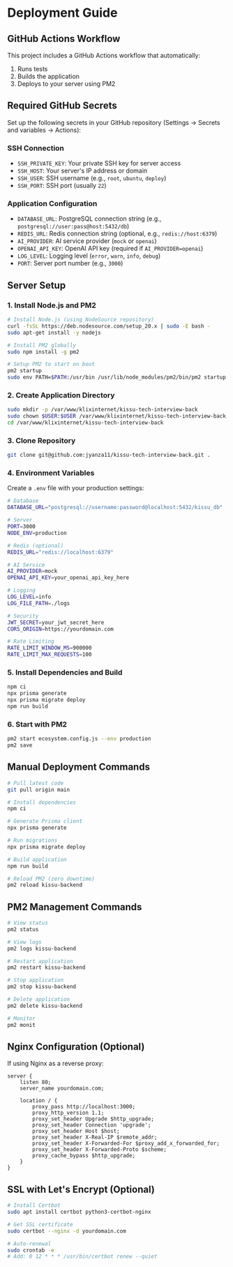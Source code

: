 # Deployment Guide

## GitHub Actions Workflow

This project includes a GitHub Actions workflow that automatically:
1. Runs tests
2. Builds the application
3. Deploys to your server using PM2

## Required GitHub Secrets

Set up the following secrets in your GitHub repository (Settings → Secrets and variables → Actions):

### SSH Connection
- `SSH_PRIVATE_KEY`: Your private SSH key for server access
- `SSH_HOST`: Your server's IP address or domain
- `SSH_USER`: SSH username (e.g., `root`, `ubuntu`, `deploy`)
- `SSH_PORT`: SSH port (usually `22`)

### Application Configuration
- `DATABASE_URL`: PostgreSQL connection string (e.g., `postgresql://user:pass@host:5432/db`)
- `REDIS_URL`: Redis connection string (optional, e.g., `redis://host:6379`)
- `AI_PROVIDER`: AI service provider (`mock` or `openai`)
- `OPENAI_API_KEY`: OpenAI API key (required if `AI_PROVIDER=openai`)
- `LOG_LEVEL`: Logging level (`error`, `warn`, `info`, `debug`)
- `PORT`: Server port number (e.g., `3000`)

## Server Setup

### 1. Install Node.js and PM2

```bash
# Install Node.js (using NodeSource repository)
curl -fsSL https://deb.nodesource.com/setup_20.x | sudo -E bash -
sudo apt-get install -y nodejs

# Install PM2 globally
sudo npm install -g pm2

# Setup PM2 to start on boot
pm2 startup
sudo env PATH=$PATH:/usr/bin /usr/lib/node_modules/pm2/bin/pm2 startup systemd -u $USER --hp $HOME
```

### 2. Create Application Directory

```bash
sudo mkdir -p /var/www/klixinternet/kissu-tech-interview-back
sudo chown $USER:$USER /var/www/klixinternet/kissu-tech-interview-back
cd /var/www/klixinternet/kissu-tech-interview-back
```

### 3. Clone Repository

```bash
git clone git@github.com:jyanza11/kissu-tech-interview-back.git .
```

### 4. Environment Variables

Create a `.env` file with your production settings:

```bash
# Database
DATABASE_URL="postgresql://username:password@localhost:5432/kissu_db"

# Server
PORT=3000
NODE_ENV=production

# Redis (optional)
REDIS_URL="redis://localhost:6379"

# AI Service
AI_PROVIDER=mock
OPENAI_API_KEY=your_openai_api_key_here

# Logging
LOG_LEVEL=info
LOG_FILE_PATH=./logs

# Security
JWT_SECRET=your_jwt_secret_here
CORS_ORIGIN=https://yourdomain.com

# Rate Limiting
RATE_LIMIT_WINDOW_MS=900000
RATE_LIMIT_MAX_REQUESTS=100
```

### 5. Install Dependencies and Build

```bash
npm ci
npx prisma generate
npx prisma migrate deploy
npm run build
```

### 6. Start with PM2

```bash
pm2 start ecosystem.config.js --env production
pm2 save
```

## Manual Deployment Commands

```bash
# Pull latest code
git pull origin main

# Install dependencies
npm ci

# Generate Prisma client
npx prisma generate

# Run migrations
npx prisma migrate deploy

# Build application
npm run build

# Reload PM2 (zero downtime)
pm2 reload kissu-backend
```

## PM2 Management Commands

```bash
# View status
pm2 status

# View logs
pm2 logs kissu-backend

# Restart application
pm2 restart kissu-backend

# Stop application
pm2 stop kissu-backend

# Delete application
pm2 delete kissu-backend

# Monitor
pm2 monit
```

## Nginx Configuration (Optional)

If using Nginx as a reverse proxy:

```nginx
server {
    listen 80;
    server_name yourdomain.com;

    location / {
        proxy_pass http://localhost:3000;
        proxy_http_version 1.1;
        proxy_set_header Upgrade $http_upgrade;
        proxy_set_header Connection 'upgrade';
        proxy_set_header Host $host;
        proxy_set_header X-Real-IP $remote_addr;
        proxy_set_header X-Forwarded-For $proxy_add_x_forwarded_for;
        proxy_set_header X-Forwarded-Proto $scheme;
        proxy_cache_bypass $http_upgrade;
    }
}
```

## SSL with Let's Encrypt (Optional)

```bash
# Install Certbot
sudo apt install certbot python3-certbot-nginx

# Get SSL certificate
sudo certbot --nginx -d yourdomain.com

# Auto-renewal
sudo crontab -e
# Add: 0 12 * * * /usr/bin/certbot renew --quiet
```
